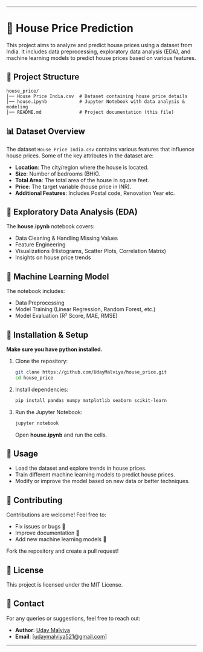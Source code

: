 ---

# 🏡 House Price Prediction

This project aims to analyze and predict house prices using a dataset from India. It includes data preprocessing, exploratory data analysis (EDA), and machine learning models to predict house prices based on various features.

## 📂 Project Structure

 ```
 house_price/
 │── House Price India.csv  # Dataset containing house price details
 │── house.ipynb            # Jupyter Notebook with data analysis & modeling
 │── README.md              # Project documentation (this file)
 ```

## 📊 Dataset Overview

The dataset `House Price India.csv` contains various features that influence house prices. Some of the key attributes in the dataset are:

- **Location**: The city/region where the house is located.
- **Size**: Number of bedrooms (BHK).
- **Total Area**: The total area of the house in square feet.
- **Price**: The target variable (house price in INR).
- **Additional Features**: Includes Postal code, Renovation Year etc.

## 🔎 Exploratory Data Analysis (EDA)

The **house.ipynb** notebook covers:
- Data Cleaning & Handling Missing Values
- Feature Engineering
- Visualizations (Histograms, Scatter Plots, Correlation Matrix)
- Insights on house price trends

## 🤖 Machine Learning Model

The notebook includes:
- Data Preprocessing
- Model Training (Linear Regression, Random Forest, etc.)
- Model Evaluation (R² Score, MAE, RMSE)

## 🚀 Installation & Setup

**Make sure you have python installed.**

1. Clone the repository:
   ```bash
   git clone https://github.com/UdayMalviya/house_price.git
   cd house_price
   ```

2. Install dependencies:
   ```bash
   pip install pandas numpy matplotlib seaborn scikit-learn
   ```

3. Run the Jupyter Notebook:
   ```bash
   jupyter notebook
   ```
   Open **house.ipynb** and run the cells.

## 📌 Usage

- Load the dataset and explore trends in house prices.
- Train different machine learning models to predict house prices.
- Modify or improve the model based on new data or better techniques.

## 🤝 Contributing

Contributions are welcome! Feel free to:
- Fix issues or bugs 🐞
- Improve documentation 📖
- Add new machine learning models 🤖

Fork the repository and create a pull request!

## 📜 License

This project is licensed under the MIT License.

## 📧 Contact

For any queries or suggestions, feel free to reach out:
- **Author**: [Uday Malviya](https://github.com/UdayMalviya)
- **Email**: [udaymalviya521@gmail.com]

---